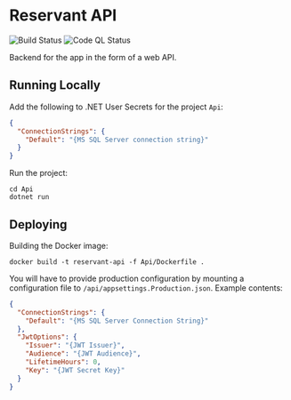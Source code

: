 # Reservant API

![Build Status](https://github.com/Reservant-inc/reservant-backend/actions/workflows/test-build.yml/badge.svg)
![Code QL Status](https://github.com/Reservant-inc/reservant-backend/actions/workflows/github-code-scanning/codeql/badge.svg)

Backend for the app in the form of a web API.

## Running Locally

Add the following to .NET User Secrets for the project `Api`:

```json
{
  "ConnectionStrings": {
    "Default": "{MS SQL Server connection string}"
  }
}
```

Run the project:

```shell
cd Api
dotnet run
```

## Deploying

Building the Docker image:

```shell
docker build -t reservant-api -f Api/Dockerfile .
```

You will have to provide production configuration by mounting a configuration
file to `/api/appsettings.Production.json`. Example contents:

```json
{
  "ConnectionStrings": {
    "Default": "{MS SQL Server Connection String}"
  },
  "JwtOptions": {
    "Issuer": "{JWT Issuer}",
    "Audience": "{JWT Audience}",
    "LifetimeHours": 0,
    "Key": "{JWT Secret Key}"
  }
}
```
